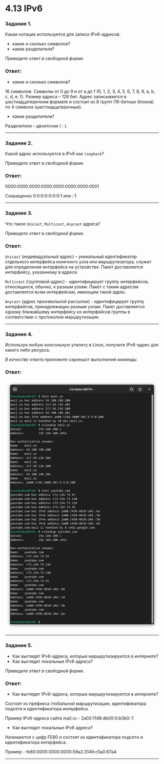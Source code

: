 # 4.13 IPv6


### Задание 1. 

Какая нотация используется для записи IPv6-адресов:

 - какие и сколько символов?
 - какие разделители?

*Приведите ответ в свободной форме.*

### Ответ:
- какие и сколько символов?

16 символов. Символы от 0 до 9 и от a до f (0, 1, 2, 3, 4, 5, 6, 7, 8, 9, a, b, c, d, e, f).
Размер адреса – 128 бит. Адрес записывается в шестнадцатеричном формате и состоит из 8 групп (16-битных блоков) по 4 символа (шестнадцатеричные).
- какие разделители?

Разделители – двоеточия ( : ).

---

### Задание 2. 

Какой адрес используется в IPv6 как `loopback`?

*Приведите ответ в свободной форме.*

### Ответ:
0000:0000:0000:0000:0000:0000:0000:0001

Сокращенно 0:0:0:0:0:0:0:1 или ::1

---

### Задание 3. 

Что такое `Unicast`, `Multicast`, `Anycast` адреса?

*Приведите ответ в свободной форме.*

### Ответ:
`Unicast` (индивидуальный адрес) – уникальный идентификатор отдельного интерфейса конечного узла или маршрутизатора, служит для определения интерфейса на устройстве. Пакет доставляется интерфейсу, указанному в адресе.

`Multicast` (групповой адрес) - идентифицирует группу интерфейсов, относящихся, обычно, к разным узлам. Пакет с таким адресом доставляется всем интерфейсам, имеющим такой адрес.

`Anycast` (адрес произвольной рассылки) - идентифицирует группу интерфейсов, принадлежащих разным узлам. Пакет доставляется одному ближайшему интерфейсу из интерфейсов группы в соответствии с протоколом маршрутизации.

---

### Задание 4. 

Используя любую консольную утилиту в Linux, получите IPv6-адрес для какого либо ресурса.

*В качестве ответа приложите скриншот выполнения команды.*

### Ответ:
![png](https://github.com/tverdyakov/portfolio-tverdyakov/blob/main/Experience%2C%20skills%20and%20abilities/Netology/04.%20Сеть%2C%20сетевые%20протоколы/13.%20IPv6/04.png)

---

### Задание 5. 

 - Как выглядят IPv6-адреса, которые маршрутизируются в интернете?
 - Как выглядят локальные IPv6 адреса?

*Приведите ответ в свободной форме.*

### Ответ:
- Как выглядят IPv6-адреса, которые маршрутизируются в интернете?

Состоят из префикса глобальной маршрутизации, идентификатора подсети и идентификатора интерфейса.

Пример IPv6-адреса сайта mail.ru - 2a00:1148:db00:0:b0b0::1
- Как выглядят локальные IPv6 адреса?

Начинаются с цифр FE80 и состоят из идентификатора подсети и идентификатора интерфейса.

Пример - fe80:0000:0000:0000:59a2:3149:c5a0:67a4

---
